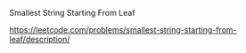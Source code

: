 Smallest String Starting From Leaf


https://leetcode.com/problems/smallest-string-starting-from-leaf/description/
